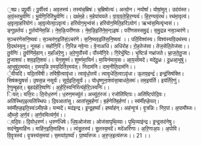 

  
॒षप्र। प्रपू॒र्वीः। पू॒र्वीरव॑। अव॒तस्य॑। तस्य॑च॒म्रिषः॑। च॒म्रिषोत्यः॑। अत्यो॒न। नयोषां॑। योषां॒मुत्। उद॑यंस्त। अ॒यं॒स्तभु॒र्वणिः॑। भु॒र्वणि॒रिति॑भु॒र्वणिः॑।। दक्षं॑म॒हे। म॒हेपा॑ययते। पा॒य॒य॒ते॒हि॒र॒ण्ययं॑। हि॒र॒ण्ययं॒रथं॑। रथ॑मा॒वृत्य॑। अ॒वृत्या॒हरि॑योगं। आ॒वृत्येत्या॒ऽवृत्य॑। हरि॑योग॒मृभ्व॑सं। हरि॑योग॒मिति॒हरि॑ऽयोगं। ऋभ्व॑स॒मित्यृ॑भ्वसं।।  
ङ्गूछर्तयः॑। गू॒र्तयो॑नेम॒न्निः॑। ने॒म॒न्निः॒परी॑णसः। ने॒म॒न्नि॒इति॑ने॒म॒न्ऽइषः॑। परी॑णसस्समु॒द्रं। स॒मु॒द्रन्न नस॒ञ्चर॑णॆ। स॒ञ्चर॑णॆसनि॒ष्यवः॑। स॒ञ्चर॑ण॒इति॑सं॒ऽचर॑णॆ। स॒नि॒ष्यव॒इति॑स॒नि॒ष्यवः॑ ।। पतिं॒विश्व॑स्य। विश्व॑स्यवि॒दथ॑स्य। वि॒दथ॑स्य॒नु। नूसहः॑। सहो॑गि॒रिं। गि॒रिन्न नवे॒नाः। वे॒नाअधि॑। अधि॑रोह। रो॒ह॒तेज॑सा। तेज॒सेति॒तेज॑सा।।  
तु॒र्वणिः॑। तु॒र्वणि॑र्म॒हान्। म॒हाँअ॑रे॒णु। अ॒रे॒णुपौंस्ये॑। पौंस्ये॑गि॒रेः। गि॒रेर्भृ॒ष्टिः। भृ॒ष्टिर्न्न नभ्रा॑जते। भ्रा॒ज॒ते॒तु॒जा। तु॒जाशवः॑। शव॒इति॒शवः॑।। येन॒शुष्णं॑। शुष्णं॑मा॒यिनं॑। मा॒यिन॑माय॒सः। आ॒य॒सोमदे॑। मदे॑दु॒ध्रः। दु॒ध्रआ॒भूषु॑। आ॒भूषु॑रा॒मय॑त्। रा॒मय॒न्नि र॒मय॒दिति॑र॒मय॑त्। निदाम॑नि। दाम॒नीति॒दाम॑नि।।  
े॒वीयदि॑। यदि॒तवि॑षी। तवि॑षी॒त्वावृ॑धा। त्वावृ॑धो॒तये॑। त्वावृ॒धेति॒त्वाऽवृ॑धा। ऊ॒तय॒इन्द्रं॑। इन्द्रं॒सिष॑क्ति। सिष॑क्त्यु॒षसं॑। उ॒षस॒न्न नसूर्यः॑। सूर्य॒इति॒सूर्यः॑।। योधृ॒ष्णुना॒शव॑सा॒बाध॑ते॒तमः॑। तम॒इय॑र्ति। इय॑र्तिरे॒णुं। रे॒णुम्बृ॒हत्। बृ॒हद॑र्हरि॒ष्वणिः॑। अ॒र्ह॒रि॒स्वनिरित्य॑र्ह॒रि॒ऽस्वनिः॑।।  
ियत्। यत्ति॒रः। ति॒रोध॒रुणं॑। ध॒रुण॒मच्यु॑तं। अच्यु॑तं॒रजः॑। रजोति॑ष्टिपः। अति॑ष्टिपोदि॒वः। अति॑स्थिप॒इत्यति॑स्थिपः। दि॒वआता॑सु। आता॑सुब॒र्हणा॑। ब॒र्हणेति॑ब॒र्हणा॑।। स्व॑र्मीह्ळे॒यत्। स्व॑र्मीह्ळ॒इति॒स्वः॑ऽमीह्ळे। यन्मदे॑। मद॑इन्द्र। इ॒न्द्र॒हर्ष्या॑। हर्ष्याह॑न्। अह॑न्वृ॒त्रं। वृ॒त्रन्निः। निर॒पां। अ॒पामौ॑ब्जः। औ॒ब्जो॒ अ॒र्ण॒वं। अ॒र्ण॒वमित्य॑र्ण॒वं।।  
्वदि॒वः। दि॒वोध॒रुणं॑। ध॒रुणं॑धिषे। धि॒ष॒ओज॑सा। ओज॑सापृथि॒व्याः। पृ॒थि॒व्याइ॑न्द्र। इ॒न्द्र॒सद॑नेषु। सद॑नॆषु॒माहि॑नः। माहि॑न॒इति॒माहि॑नः।। त्वंसु॒तस्य॑। सु॒तस्य॒मदे॑। मदे॑अरिणाः। अ॒रि॒णाअ॒पः। अ॒पोवि। वि॒वृ॒त्रस्य॑। वृ॒त्रस्य॑स॒मया॑। स॒मया॑पा॒र्ष्या॑। पा॒र्ष्या॑रुजः। अ॒रु॒ज॒इत्य॑रुजः।। 21 ।।  
